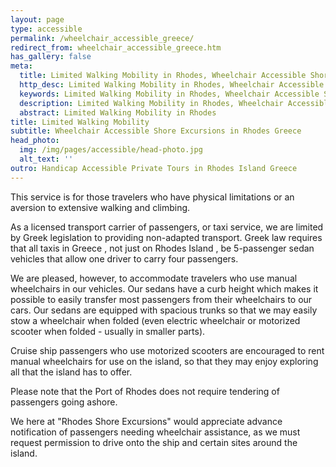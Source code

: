 ```yaml
---
layout: page
type: accessible
permalink: /wheelchair_accessible_greece/
redirect_from: wheelchair_accessible_greece.htm
has_gallery: false
meta:
  title: Limited Walking Mobility in Rhodes, Wheelchair Accessible Shore Excursions in Rhodes
  http_desc: Limited Walking Mobility in Rhodes, Wheelchair Accessible Shore Excursions in Rhodes Greece, Electric Wheelchair, Motorized Scooter Handicap
  keywords: Limited Walking Mobility in Rhodes, Wheelchair Accessible Shore Excursions in Rhodes Greece, Electric Wheelchair, Motorized Scooter Handicap
  description: Limited Walking Mobility in Rhodes, Wheelchair Accessible Shore Excursions in Rhodes Greece, Electric Wheelchair, Motorized Scooter Handicap
  abstract: Limited Walking Mobility in Rhodes
title: Limited Walking Mobility
subtitle: Wheelchair Accessible Shore Excursions in Rhodes Greece
head_photo:
  img: /img/pages/accessible/head-photo.jpg
  alt_text: ''
outro: Handicap Accessible Private Tours in Rhodes Island Greece
---
```

This service is for those travelers who have physical limitations or an aversion to extensive walking and climbing.

As a licensed transport carrier of passengers, or taxi service, we are limited by Greek legislation to providing non-adapted transport. Greek law requires that all taxis in Greece , not just on Rhodes Island , be 5-passenger sedan vehicles that allow one driver to carry four passengers.

We are pleased, however, to accommodate travelers who use manual wheelchairs in our vehicles. Our sedans have a curb height which makes it possible to easily transfer most passengers from their wheelchairs to our cars. Our sedans are equipped with spacious trunks so that we may easily stow a wheelchair when folded (even electric wheelchair or motorized scooter when folded - usually in smaller parts).

Cruise ship passengers who use motorized scooters are encouraged to rent manual wheelchairs for use on the island, so that they may enjoy exploring all that the island has to offer.

Please note that the Port of Rhodes does not require tendering of passengers going ashore.

We here at "Rhodes Shore Excursions" would appreciate advance notification of passengers needing wheelchair assistance, as we must request permission to drive onto the ship and certain sites around the island.
